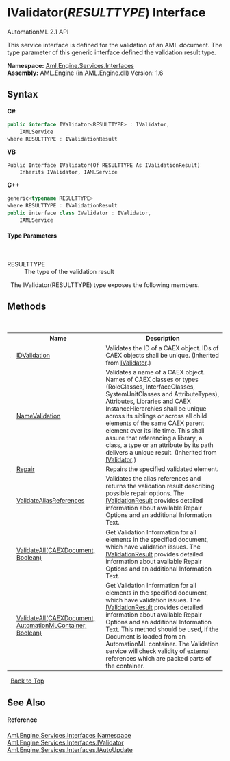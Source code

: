 # IValidator(*RESULTTYPE*) Interface
AutomationML 2.1 API 

This service interface is defined for the validation of an AML document. The type parameter of this generic interface defined the validation result type.

**Namespace:**&nbsp;<a href="N_Aml_Engine_Services_Interfaces">Aml.Engine.Services.Interfaces</a><br />**Assembly:**&nbsp;AML.Engine (in AML.Engine.dll) Version: 1.6

## Syntax

**C#**<br />
``` C#
public interface IValidator<RESULTTYPE> : IValidator, 
	IAMLService
where RESULTTYPE : IValidationResult

```

**VB**<br />
``` VB
Public Interface IValidator(Of RESULTTYPE As IValidationResult)
	Inherits IValidator, IAMLService
```

**C++**<br />
``` C++
generic<typename RESULTTYPE>
where RESULTTYPE : IValidationResult
public interface class IValidator : IValidator, 
	IAMLService
```


#### Type Parameters
&nbsp;<dl><dt>RESULTTYPE</dt><dd>The type of the validation result</dd></dl>&nbsp;
The IValidator(RESULTTYPE) type exposes the following members.


## Methods
&nbsp;<table><tr><th></th><th>Name</th><th>Description</th></tr><tr><td>![Public method](media/pubmethod.gif "Public method")</td><td><a href="M_Aml_Engine_Services_Interfaces_IValidator_IDValidation">IDValidation</a></td><td>
Validates the ID of a CAEX object. IDs of CAEX objects shall be unique.
 (Inherited from <a href="T_Aml_Engine_Services_Interfaces_IValidator">IValidator</a>.)</td></tr><tr><td>![Public method](media/pubmethod.gif "Public method")</td><td><a href="M_Aml_Engine_Services_Interfaces_IValidator_NameValidation">NameValidation</a></td><td>
Validates a name of a CAEX object. Names of CAEX classes or types (RoleClasses, InterfaceClasses, SystemUnitClasses and AttributeTypes), Attributes, Libraries and CAEX InstanceHierarchies shall be unique across its siblings or across all child elements of the same CAEX parent element over its life time. This shall assure that referencing a library, a class, a type or an attribute by its path delivers a unique result.
 (Inherited from <a href="T_Aml_Engine_Services_Interfaces_IValidator">IValidator</a>.)</td></tr><tr><td>![Public method](media/pubmethod.gif "Public method")</td><td><a href="M_Aml_Engine_Services_Interfaces_IValidator_1_Repair">Repair</a></td><td>
Repairs the specified validated element.</td></tr><tr><td>![Public method](media/pubmethod.gif "Public method")</td><td><a href="M_Aml_Engine_Services_Interfaces_IValidator_1_ValidateAliasReferences">ValidateAliasReferences</a></td><td>
Validates the alias references and returns the validation result describing possible repair options. The <a href="T_Aml_Engine_Services_Interfaces_IValidationResult">IValidationResult</a> provides detailed information about available Repair Options and an additional Information Text.</td></tr><tr><td>![Public method](media/pubmethod.gif "Public method")</td><td><a href="M_Aml_Engine_Services_Interfaces_IValidator_1_ValidateAll_1">ValidateAll(CAEXDocument, Boolean)</a></td><td>
Get Validation Information for all elements in the specified document, which have validation issues. The <a href="T_Aml_Engine_Services_Interfaces_IValidationResult">IValidationResult</a> provides detailed information about available Repair Options and an additional Information Text.</td></tr><tr><td>![Public method](media/pubmethod.gif "Public method")</td><td><a href="M_Aml_Engine_Services_Interfaces_IValidator_1_ValidateAll">ValidateAll(CAEXDocument, AutomationMLContainer, Boolean)</a></td><td>
Get Validation Information for all elements in the specified document, which have validation issues. The <a href="T_Aml_Engine_Services_Interfaces_IValidationResult">IValidationResult</a> provides detailed information about available Repair Options and an additional Information Text. This method should be used, if the Document is loaded from an AutomationML container. The Validation service will check validity of external references which are packed parts of the container.</td></tr></table>&nbsp;
<a href="#ivalidator(*resulttype*)-interface">Back to Top</a>

## See Also


#### Reference
<a href="N_Aml_Engine_Services_Interfaces">Aml.Engine.Services.Interfaces Namespace</a><br /><a href="T_Aml_Engine_Services_Interfaces_IValidator">Aml.Engine.Services.Interfaces.IValidator</a><br /><a href="T_Aml_Engine_Services_Interfaces_IAutoUpdate">Aml.Engine.Services.Interfaces.IAutoUpdate</a><br />